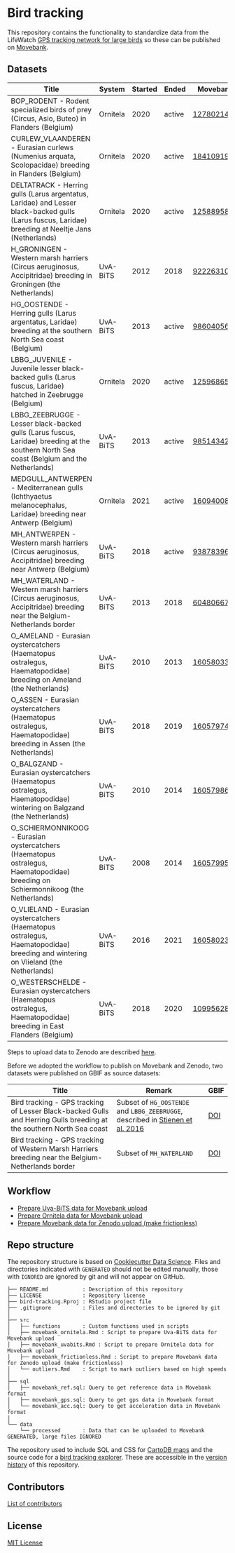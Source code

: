 # Bird tracking

This repository contains the functionality to standardize data from the LifeWatch [GPS tracking network for large birds](http://lifewatch.be/en/gps-tracking-network-large-birds) so these can be published on [Movebank](https://www.movebank.org/).

## Datasets

Title | System | Started | Ended | Movebank | Zenodo | GBIF
--- | --- | --- | --- | --- | --- | ---
BOP_RODENT - Rodent specialized birds of prey (Circus, Asio, Buteo) in Flanders (Belgium) | Ornitela | 2020 | active | [1278021460](https://www.movebank.org/cms/webapp?gwt_fragment=page=studies,path=study1278021460) | [DOI](https://doi.org/10.5281/zenodo.5735405) | [GBIF](https://www.gbif.org/dataset/e2fb42ca-e408-4aa2-a7bd-a9bb4ddcc83a)
CURLEW_VLAANDEREN - Eurasian curlews (Numenius arquata, Scolopacidae) breeding in Flanders (Belgium) | Ornitela | 2020 | active | [1841091905](https://www.movebank.org/cms/webapp?gwt_fragment=page=studies,path=study1841091905) | [DOI](https://doi.org/10.5281/zenodo.5779130)
DELTATRACK - Herring gulls (Larus argentatus, Laridae) and Lesser black-backed gulls (Larus fuscus, Laridae) breeding at Neeltje Jans (Netherlands) | Ornitela | 2020 | active | [1258895879](https://www.movebank.org/cms/webapp?gwt_fragment=page=studies,path=study1258895879) | 
H_GRONINGEN - Western marsh harriers (Circus aeruginosus, Accipitridae) breeding in Groningen (the Netherlands) | UvA-BiTS | 2012 | 2018 | [922263102](https://www.movebank.org/cms/webapp?gwt_fragment=page=studies,path=study922263102) | [DOI](https://doi.org/10.5281/zenodo.3552507) | [GBIF](https://www.gbif.org/dataset/5124534e-2d9c-46b7-a857-e0012821526b)
HG_OOSTENDE - Herring gulls (Larus argentatus, Laridae) breeding at the southern North Sea coast (Belgium) | UvA-BiTS | 2013 | active | [986040562](https://www.movebank.org/cms/webapp?gwt_fragment=page=studies,path=study986040562) | [DOI](https://doi.org/10.5281/zenodo.3541811)
LBBG_JUVENILE - Juvenile lesser black-backed gulls (Larus fuscus, Laridae) hatched in Zeebrugge (Belgium) | Ornitela | 2020 | active | [1259686571](https://www.movebank.org/cms/webapp?gwt_fragment=page=studies,path=study1259686571) | [DOI](https://doi.org/10.5281/zenodo.5075868) | [GBIF](https://www.gbif.org/dataset/83de99ee-92bd-4dc2-a038-a4856f13cd29)
LBBG_ZEEBRUGGE - Lesser black-backed gulls (Larus fuscus, Laridae) breeding at the southern North Sea coast (Belgium and the Netherlands) | UvA-BiTS | 2013 | active | [985143423](https://www.movebank.org/cms/webapp?gwt_fragment=page=studies,path=study985143423) | [DOI](https://doi.org/10.5281/zenodo.3540799)
MEDGULL_ANTWERPEN - Mediterranean gulls (Ichthyaetus melanocephalus, Laridae) breeding near Antwerp (Belgium) | Ornitela | 2021 | active | [1609400843](https://www.movebank.org/cms/webapp?gwt_fragment=page=studies,path=study1609400843) |
MH_ANTWERPEN - Western marsh harriers (Circus aeruginosus, Accipitridae) breeding near Antwerp (Belgium) | UvA-BiTS | 2018 | active | [938783961](https://www.movebank.org/cms/webapp?gwt_fragment=page=studies,path=study938783961) | [DOI](https://doi.org/10.5281/zenodo.3550093) | [GBIF](https://www.gbif.org/dataset/e347ea47-db3f-4c47-8771-ea562330382c)
MH_WATERLAND - Western marsh harriers (Circus aeruginosus, Accipitridae) breeding near the Belgium-Netherlands border | UvA-BiTS | 2013 | 2018 | [604806671](https://www.movebank.org/cms/webapp?gwt_fragment=page=studies,path=study604806671) | [DOI](https://doi.org/10.5281/zenodo.3532940) | [GBIF](https://www.gbif.org/dataset/66e0553e-75f6-49de-b614-22efd9fbf6e9)
O_AMELAND - Eurasian oystercatchers (Haematopus ostralegus, Haematopodidae) breeding on Ameland (the Netherlands) | UvA-BiTS | 2010 | 2013 | [1605803389](https://www.movebank.org/cms/webapp?gwt_fragment=page=studies,path=study1605803389) | [DOI](https://doi.org/10.5281/zenodo.5647596)
O_ASSEN - Eurasian oystercatchers (Haematopus ostralegus, Haematopodidae) breeding in Assen (the Netherlands) | UvA-BiTS | 2018 | 2019 | [1605797471](https://www.movebank.org/cms/webapp?gwt_fragment=page=studies,path=study1605797471) | [DOI](https://doi.org/10.5281/zenodo.5653310)
O_BALGZAND - Eurasian oystercatchers (Haematopus ostralegus, Haematopodidae) wintering on Balgzand (the Netherlands) | UvA-BiTS | 2010 | 2014 | [1605798640](https://www.movebank.org/cms/webapp?gwt_fragment=page=studies,path=study1605798640) | [DOI](https://doi.org/10.5281/zenodo.5653441)
O_SCHIERMONNIKOOG - Eurasian oystercatchers (Haematopus ostralegus, Haematopodidae) breeding on Schiermonnikoog (the Netherlands) | UvA-BiTS | 2008 | 2014 | [1605799506](https://www.movebank.org/cms/webapp?gwt_fragment=page=studies,path=study1605799506) | [DOI](https://doi.org/10.5281/zenodo.5653477)
O_VLIELAND - Eurasian oystercatchers (Haematopus ostralegus, Haematopodidae) breeding and wintering on Vlieland (the Netherlands) | UvA-BiTS | 2016 | 2021 | [1605802367](https://www.movebank.org/cms/webapp?gwt_fragment=page=studies,path=study1605802367) | [DOI](https://doi.org/10.5281/zenodo.5653890)
O_WESTERSCHELDE - Eurasian oystercatchers (Haematopus ostralegus, Haematopodidae) breeding in East Flanders (Belgium) | UvA-BiTS | 2018 | 2020 | [1099562810](https://www.movebank.org/cms/webapp?gwt_fragment=page=studies,path=study1099562810) | [DOI](https://doi.org/10.5281/zenodo.3734898) | [GBIF](https://www.gbif.org/dataset/20bbd36e-d1a1-4169-8663-59feaa2641c0)

Steps to upload data to Zenodo are described [here](https://github.com/inbo/bird-tracking/issues/131).

Before we adopted the workflow to publish on Movebank and Zenodo, two datasets were published on GBIF as source datasets:

Title | Remark | GBIF
--- | --- | ---
Bird tracking - GPS tracking of Lesser Black-backed Gulls and Herring Gulls breeding at the southern North Sea coast | Subset of `HG_OOSTENDE` and `LBBG_ZEEBRUGGE`, described in [Stienen et al. 2016](https://doi.org/10.3897/zookeys.555.6173) | [DOI](https://doi.org/10.15468/02omly)
Bird tracking - GPS tracking of Western Marsh Harriers breeding near the Belgium-Netherlands border | Subset of `MH_WATERLAND` | [DOI](https://doi.org/10.15468/rbguhj)

## Workflow

- [Prepare Uva-BiTS data for Movebank upload](src/movebank_uvabits.Rmd)
- [Prepare Ornitela data for Movebank upload](src/movebank_ornitela.Rmd)
- [Prepare Movebank data for Zenodo upload (make frictionless)](src/movebank_frictionless.Rmd)

## Repo structure

The repository structure is based on [Cookiecutter Data Science](http://drivendata.github.io/cookiecutter-data-science/). Files and directories indicated with `GENERATED` should not be edited manually, those with `IGNORED` are ignored by git and will not appear on GitHub.

```
├── README.md           : Description of this repository
├── LICENSE             : Repository license
├── bird-tracking.Rproj : RStudio project file
├── .gitignore          : Files and directories to be ignored by git
│
├── src
│   ├── functions       : Custom functions used in scripts
│   ├── movebank_ornitela.Rmd : Script to prepare Uva-BiTS data for Movebank upload
│   ├── movebank_uvabits.Rmd : Script to prepare Ornitela data for Movebank upload
│   ├── movebank_frictionless.Rmd : Script to prepare Movebank data for Zenodo upload (make frictionless)
│   └── outliers.Rmd    : Script to mark outliers based on high speeds
│
├── sql
│   ├── movebank_ref.sql: Query to get reference data in Movebank format
│   ├── movebank_gps.sql: Query to get gps data in Movebank format
│   └── movebank_acc.sql: Query to get acceleration data in Movebank format
│
└── data
    └── processed       : Data that can be uploaded to Movebank GENERATED, large files IGNORED
```

The repository used to include SQL and CSS for [CartoDB maps](https://oscibio.inbo.be/blog/?category=cartodb) and the source code for a [bird tracking explorer](https://oscibio.inbo.be/blog/bird-tracking-explorer/). These are accessible in the [version history](https://github.com/inbo/bird-tracking/tree/carto) of this repository.

## Contributors

[List of contributors](https://github.com/inbo/bird-tracking/contributors)

## License

[MIT License](LICENSE)
